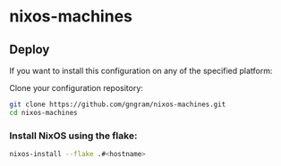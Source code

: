 # nixos-machines

## Deploy

If you want to install this configuration on any of the specified platform:

Clone your configuration repository:

```bash
git clone https://github.com/gngram/nixos-machines.git
cd nixos-machines
```

### Install NixOS using the flake:

```bash
nixos-install --flake .#<hostname>
```

